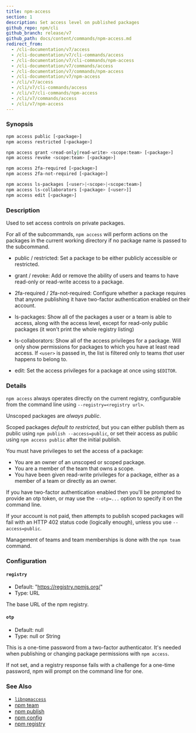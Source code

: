 ```yaml
---
title: npm-access
section: 1
description: Set access level on published packages
github_repo: npm/cli
github_branch: release/v7
github_path: docs/content/commands/npm-access.md
redirect_from:
  - /cli-documentation/v7/access
  - /cli-documentation/v7/cli-commands/access
  - /cli-documentation/v7/cli-commands/npm-access
  - /cli-documentation/v7/commands/access
  - /cli-documentation/v7/commands/npm-access
  - /cli-documentation/v7/npm-access
  - /cli/v7/access
  - /cli/v7/cli-commands/access
  - /cli/v7/cli-commands/npm-access
  - /cli/v7/commands/access
  - /cli/v7/npm-access
---
```


### Synopsis

```bash
npm access public [<package>]
npm access restricted [<package>]

npm access grant <read-only|read-write> <scope:team> [<package>]
npm access revoke <scope:team> [<package>]

npm access 2fa-required [<package>]
npm access 2fa-not-required [<package>]

npm access ls-packages [<user>|<scope>|<scope:team>]
npm access ls-collaborators [<package> [<user>]]
npm access edit [<package>]
```

### Description

Used to set access controls on private packages.

For all of the subcommands, `npm access` will perform actions on the packages in the current working directory if no package name is passed to the subcommand.

- public / restricted: Set a package to be either publicly accessible or restricted.

- grant / revoke: Add or remove the ability of users and teams to have read-only or read-write access to a package.

- 2fa-required / 2fa-not-required: Configure whether a package requires that anyone publishing it have two-factor authentication enabled on their account.

- ls-packages: Show all of the packages a user or a team is able to access, along with the access level, except for read-only public packages (it won't print the whole registry listing)

- ls-collaborators: Show all of the access privileges for a package. Will only show permissions for packages to which you have at least read access. If `<user>` is passed in, the list is filtered only to teams _that_ user happens to belong to.

- edit: Set the access privileges for a package at once using `$EDITOR`.

### Details

`npm access` always operates directly on the current registry, configurable from the command line using `--registry=<registry url>`.

Unscoped packages are _always public_.

Scoped packages _default to restricted_, but you can either publish them as public using `npm publish --access=public`, or set their access as public using `npm access public` after the initial publish.

You must have privileges to set the access of a package:

- You are an owner of an unscoped or scoped package.
- You are a member of the team that owns a scope.
- You have been given read-write privileges for a package, either as a member of a team or directly as an owner.

If you have two-factor authentication enabled then you'll be prompted to provide an otp token, or may use the `--otp=...` option to specify it on the command line.

If your account is not paid, then attempts to publish scoped packages will fail with an HTTP 402 status code (logically enough), unless you use `--access=public`.

Management of teams and team memberships is done with the `npm team` command.

### Configuration


#### `registry`

- Default: "https://registry.npmjs.org/"
- Type: URL

The base URL of the npm registry.


#### `otp`

- Default: null
- Type: null or String

This is a one-time password from a two-factor authenticator. It's needed when publishing or changing package permissions with `npm access`.

If not set, and a registry response fails with a challenge for a one-time password, npm will prompt on the command line for one.



### See Also

- [`libnpmaccess`](https://npm.im/libnpmaccess)
- [npm team](/cli/v7/commands/npm-team)
- [npm publish](/cli/v7/commands/npm-publish)
- [npm config](/cli/v7/commands/npm-config)
- [npm registry](/cli/v7/using-npm/registry)
